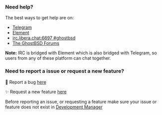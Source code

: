 <!--## Hi there 👋

Yes, we are developing GhostBSD on GitHub.

**Here are some ideas to get you started:**
🙋‍♀️ A short introduction - what is your organization all about?
🌈 Contribution guidelines - how can the community get involved?
👩‍💻 Useful resources - where can the community find your docs? Is there anything else the community should know?
🍿 Fun facts - what does your team eat for breakfast?
🧙 Remember, you can do mighty things with the power of [Markdown](https://docs.github.com/github/writing-on-github/getting-started-with-writing-and-formatting-on-github/basic-writing-and-formatting-syntax)
-->

### Need help?
The best ways to get help are on:
* [Telegram](https://t.me/ghostbsd)
* [Element](https://app.element.io/#/room/#ghostbsd:libera.chat)
* [irc.libera.chat:6697 #ghostbsd](https://web.libera.chat/#ghostbsd)
* [The GhostBSD Forums](https://forums.ghostbsd.org)

**Note:** IRC is bridged with Element which is also bridged with Telegram, so users from any of these platform can chat together.

### Need to report a issue or request a new feature?
:bug: Report a bug [here](https://github.com/ghostbsd/issues/issues/new?assignees=&labels=bug&template=bug_report.yaml)

:sparkles: Request a new feature [here](https://github.com/ghostbsd/issues/issues/new?assignees=&labels=feature&template=feature_request.yaml)

Before reporting an issue, or requesting a feature make sure your issue or feature does not exist in [Development Manager](https://github.com/orgs/ghostbsd/projects/4/views/1)
